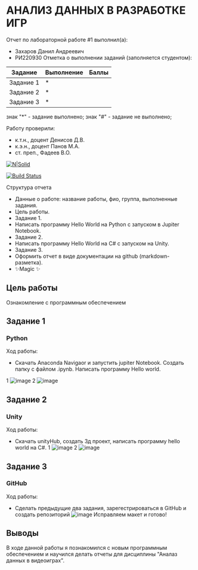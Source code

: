 # АНАЛИЗ ДАННЫХ В РАЗРАБОТКЕ ИГР
Отчет по лабораторной работе #1 выполнил(а):
- Захаров Данил Андреевич
- РИ220930
Отметка о выполнении заданий (заполняется студентом):

| Задание | Выполнение | Баллы |
| ------ | ------ | ------ |
| Задание 1 | * |            |
| Задание 2 | * |            |
| Задание 3 | * |            |  

знак "*" - задание выполнено; знак "#" - задание не выполнено;

Работу проверили:
- к.т.н., доцент Денисов Д.В.
- к.э.н., доцент Панов М.А.
- ст. преп., Фадеев В.О.

[![N|Solid](https://cldup.com/dTxpPi9lDf.thumb.png)](https://nodesource.com/products/nsolid)

[![Build Status](https://travis-ci.org/joemccann/dillinger.svg?branch=master)](https://travis-ci.org/joemccann/dillinger)

Структура отчета

- Данные о работе: название работы, фио, группа, выполненные задания.
- Цель работы.
- Задание 1.
- Написать программу Hello World на Python с запуском в Jupiter Notebook.
- Задание 2.
- Написать программу Hello World на C# с запуском на Unity. 
- Задание 3.
- Оформить отчет в виде документации на github (markdown-разметка).
- ✨Magic ✨

## Цель работы
Ознакомление с программным обеспечением

## Задание 1
### Python
Ход работы:
- Скачать Anaconda Navigaor и запустить jupiter Notebook. Создать папку с файлом .ipynb. Написать программу Hello world. 


1
![image](https://github.com/KamikotoRem/DA-in-GameDev-lab1/assets/129965242/71d7be7c-6743-4da7-8345-3643cd164b19)
2
![image](https://github.com/KamikotoRem/DA-in-GameDev-lab1/assets/129965242/dfd4966f-0a19-4b49-8c5a-a5f7413863d7)

## Задание 2
### Unity
Ход работы:
- Скачать unityHub, создать 3д проект, написать программу hello world на C#.
1
![image](https://github.com/KamikotoRem/DA-in-GameDev-lab1/assets/129965242/151f5df8-46b9-4dcf-8def-4d39580f6cb7)
2
![image](https://github.com/KamikotoRem/DA-in-GameDev-lab1/assets/129965242/ec578eda-3711-4c31-8741-f291b0af0cd6)


## Задание 3
### GitHub
Ход работы:
- Сделать предыдущие два задания, зарегестрироваться в GitHub и создать репозиторий
![image](https://github.com/KamikotoRem/DA-in-GameDev-lab1/assets/129965242/4d306bc1-9357-4352-9d81-75e1e9d1e1de)
Исправляем макет и готово!




## Выводы

В ходе данной работы я познакомился с новым программным обеспечением и научился делать отчеты для дисциплины "Аналаз данных в видеоиграх".
